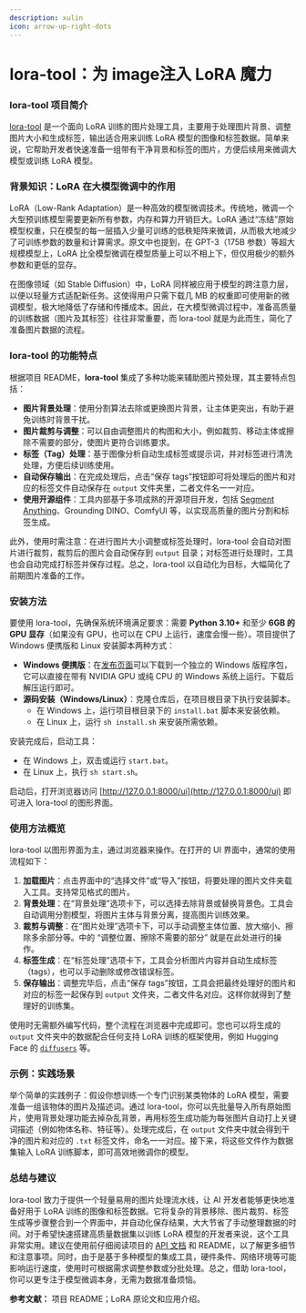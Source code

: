 ```yaml
---
description: xulin
icon: arrow-up-right-dots
---
```


# lora-tool：为 image注入 LoRA 魔力

### lora-tool 项目简介

[lora-tool](https://github.com/AndsGo/lora-tool) 是一个面向 LoRA 训练的图片处理工具，主要用于处理图片背景、调整图片大小和生成标签，输出适合用来训练 LoRA 模型的图像和标签数据。简单来说，它帮助开发者快速准备一组带有干净背景和标签的图片，方便后续用来微调大模型或训练 LoRA 模型。

### 背景知识：LoRA 在大模型微调中的作用

LoRA（Low-Rank Adaptation）是一种高效的模型微调技术。传统地，微调一个大型预训练模型需要更新所有参数，内存和算力开销巨大。LoRA 通过“冻结”原始模型权重，只在模型的每一层插入少量可训练的低秩矩阵来微调，从而极大地减少了可训练参数的数量和计算需求。原文中也提到，在 GPT-3（175B 参数）等超大规模模型上，LoRA 比全模型微调在模型质量上可以不相上下，但仅用极少的额外参数和更低的显存。

在图像领域（如 Stable Diffusion）中，LoRA 同样被应用于模型的跨注意力层，以便以轻量方式适配新任务。这使得用户只需下载几 MB 的权重即可使用新的微调模型，极大地降低了存储和传播成本。因此，在大模型微调过程中，准备高质量的训练数据（图片及其标签）往往非常重要，而 lora-tool 就是为此而生，简化了准备图片数据的流程。

### lora-tool 的功能特点

根据项目 README，**lora-tool** 集成了多种功能来辅助图片预处理，其主要特点包括：

* **图片背景处理**：使用分割算法去除或更换图片背景，让主体更突出，有助于避免训练时背景干扰。
* **图片裁剪与调整**：可以自由调整图片的构图和大小，例如裁剪、移动主体或擦除不需要的部分，使图片更符合训练要求。
* **标签（Tag）处理**：基于图像分析自动生成标签或提示词，并对标签进行清洗处理，方便后续训练使用。
* **自动保存输出**：在完成处理后，点击“保存 tags”按钮即可将处理后的图片和对应的标签文件自动保存在 `output` 文件夹里，二者文件名一一对应。
* **使用开源组件**：工具内部基于多项成熟的开源项目开发，包括 [Segment Anything](https://github.com/facebookresearch/segment-anything)、Grounding DINO、ComfyUI 等，以实现高质量的图片分割和标签生成。

此外，使用时需注意：在进行图片大小调整或标签处理时，lora-tool 会自动对图片进行裁剪，裁剪后的图片会自动保存到 `output` 目录；对标签进行处理时，工具也会自动完成打标签并保存过程。总之，lora-tool 以自动化为目标，大幅简化了前期图片准备的工作。

### 安装方法

要使用 lora-tool，先确保系统环境满足要求：需要 **Python 3.10+** 和至少 **6GB 的 GPU 显存**（如果没有 GPU，也可以在 CPU 上运行，速度会慢一些）。项目提供了 Windows 便携版和 Linux 安装脚本两种方式：

* **Windows 便携版**：在[发布页面](https://github.com/AndsGo/lora-tool/releases)可以下载到一个独立的 Windows 版程序包，它可以直接在带有 NVIDIA GPU 或纯 CPU 的 Windows 系统上运行。下载后解压运行即可。
* **源码安装（Windows/Linux）**：克隆仓库后，在项目根目录下执行安装脚本。
  * 在 Windows 上，运行项目根目录下的 `install.bat` 脚本来安装依赖。
  * 在 Linux 上，运行 `sh install.sh` 来安装所需依赖。

安装完成后，启动工具：

* 在 Windows 上，双击或运行 `start.bat`。
* 在 Linux 上，执行 `sh start.sh`。

启动后，打开浏览器访问 [http://127.0.0.1:8000/ui](http://127.0.0.1:8000/ui) 即可进入 lora-tool 的图形界面。

### 使用方法概览

lora-tool 以图形界面为主，通过浏览器来操作。在打开的 UI 界面中，通常的使用流程如下：

1. **加载图片**：点击界面中的“选择文件”或“导入”按钮，将要处理的图片文件夹载入工具。支持常见格式的图片。
2. **背景处理**：在“背景处理”选项卡下，可以选择去除背景或替换背景色。工具会自动调用分割模型，将图片主体与背景分离，提高图片训练效果。
3. **裁剪与调整**：在“图片处理”选项卡下，可以手动调整主体位置、放大缩小、擦除多余部分等。中的 “调整位置、擦除不需要的部分” 就是在此处进行的操作。
4. **标签生成**：在“标签处理”选项卡下，工具会分析图片内容并自动生成标签（tags），也可以手动删除或修改错误标签。
5. **保存输出**：调整完毕后，点击“保存 tags”按钮，工具会把最终处理好的图片和对应的标签一起保存到 `output` 文件夹，二者文件名对应。这样你就得到了整理好的训练集。

使用时无需额外编写代码，整个流程在浏览器中完成即可。您也可以将生成的 `output` 文件夹中的数据配合任何支持 LoRA 训练的框架使用，例如 Hugging Face 的 [`diffusers`](https://github.com/huggingface/diffusers) 等。

### 示例：实践场景

举个简单的实践例子：假设你想训练一个专门识别某类物体的 LoRA 模型，需要准备一组该物体的图片及描述词。通过 lora-tool，你可以先批量导入所有原始图片，使用背景处理功能去掉杂乱背景，再用标签生成功能为每张图片自动打上关键词描述（例如物体名称、特征等）。处理完成后，在 `output` 文件夹中就会得到干净的图片和对应的 `.txt` 标签文件，命名一一对应。接下来，将这些文件作为数据集输入 LoRA 训练脚本，即可高效地微调你的模型。

### 总结与建议

lora-tool 致力于提供一个轻量易用的图片处理流水线，让 AI 开发者能够更快地准备好用于 LoRA 训练的图像和标签数据。它将复杂的背景移除、图片裁剪、标签生成等步骤整合到一个界面中，并自动化保存结果，大大节省了手动整理数据的时间。对于希望快速搭建高质量数据集以训练 LoRA 模型的开发者来说，这个工具非常实用。建议在使用前仔细阅读项目的 [API 文档](https://chatgpt.com/c/doc/api.md) 和 README，以了解更多细节和注意事项。同时，由于是基于多种模型的集成工具，硬件条件、网络环境等可能影响运行速度，使用时可根据需求调整参数或分批处理。总之，借助 lora-tool，你可以更专注于模型微调本身，无需为数据准备烦恼。

**参考文献：** 项目 README；LoRA 原论文和应用介绍。
